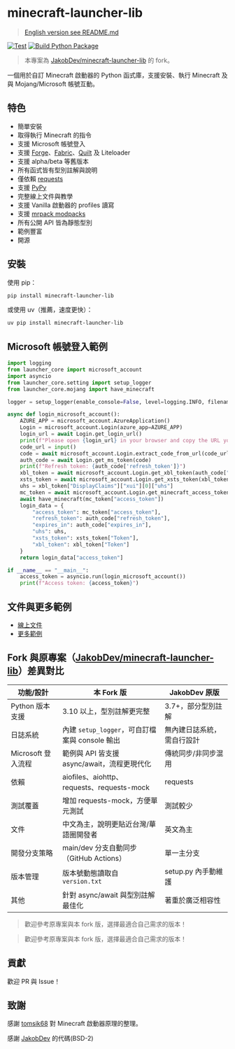 # minecraft-launcher-lib
> [English version see README.md](./README.md)

[![Test](https://github.com/JaydenChao101/asyncio-mc-launcher-lib/actions/workflows/test.yml/badge.svg)](https://github.com/JaydenChao101/asyncio-mc-launcher-lib/actions/workflows/test.yml)
[![Build Python Package](https://github.com/JaydenChao101/asyncio-mc-launcher-lib/actions/workflows/uv_build.yaml/badge.svg)](https://github.com/JaydenChao101/asyncio-mc-launcher-lib/actions/workflows/uv_build.yaml)

> 本專案為 [JakobDev/minecraft-launcher-lib](https://codeberg.org/JakobDev/minecraft-launcher-lib) 的 fork。

一個用於自訂 Minecraft 啟動器的 Python 函式庫，支援安裝、執行 Minecraft 及與 Mojang/Microsoft 帳號互動。

## 特色

- 簡單安裝
- 取得執行 Minecraft 的指令
- 支援 Microsoft 帳號登入
- 支援 [Forge](https://minecraftforge.net)、[Fabric](https://fabricmc.net)、[Quilt](https://quiltmc.org) 及 Liteloader
- 支援 alpha/beta 等舊版本
- 所有函式皆有型別註解與說明
- 僅依賴 [requests](https://pypi.org/project/requests)
- 支援 [PyPy](https://www.pypy.org)
- 完整線上文件與教學
- 支援 Vanilla 啟動器的 profiles 讀寫
- 支援 [mrpack modpacks](https://docs.modrinth.com/docs/modpacks/format_definition)
- 所有公開 API 皆為靜態型別
- 範例豐富
- 開源

## 安裝

使用 pip：
```bash
pip install minecraft-launcher-lib
```

或使用 uv（推薦，速度更快）：
```bash
uv pip install minecraft-launcher-lib
```

## Microsoft 帳號登入範例

```python
import logging
from launcher_core import microsoft_account
import asyncio
from launcher_core.setting import setup_logger
from launcher_core.mojang import have_minecraft

logger = setup_logger(enable_console=False, level=logging.INFO, filename="microsoft_account.log")

async def login_microsoft_account():
    AZURE_APP = microsoft_account.AzureApplication()
    Login = microsoft_account.Login(azure_app=AZURE_APP)
    login_url = await Login.get_login_url()
    print(f"Please open {login_url} in your browser and copy the URL you are redirected into the prompt below.")
    code_url = input()
    code = await microsoft_account.Login.extract_code_from_url(code_url)
    auth_code = await Login.get_ms_token(code)
    print(f"Refresh token: {auth_code['refresh_token']}")
    xbl_token = await microsoft_account.Login.get_xbl_token(auth_code["access_token"])
    xsts_token = await microsoft_account.Login.get_xsts_token(xbl_token["Token"])
    uhs = xbl_token["DisplayClaims"]["xui"][0]["uhs"]
    mc_token = await microsoft_account.Login.get_minecraft_access_token(xsts_token["Token"], uhs)
    await have_minecraft(mc_token["access_token"])
    login_data = {
        "access_token": mc_token["access_token"],
        "refresh_token": auth_code["refresh_token"],
        "expires_in": auth_code["expires_in"],
        "uhs": uhs,
        "xsts_token": xsts_token["Token"],
        "xbl_token": xbl_token["Token"]
    }
    return login_data["access_token"]

if __name__ == "__main__":
    access_token = asyncio.run(login_microsoft_account())
    print(f"Access token: {access_token}")
```

## 文件與更多範例

- [線上文件](https://minecraft-launcher-lib.readthedocs.io)
- [更多範例](https://codeberg.org/JakobDev/minecraft-launcher-lib/src/branch/master/examples)

## Fork 與原專案（[JakobDev/minecraft-launcher-lib](https://codeberg.org/JakobDev/minecraft-launcher-lib)）差異對比

| 功能/設計                | 本 Fork 版                                             | JakobDev 原版                                      |
|--------------------------|-------------------------------------------------------|----------------------------------------------------|
| Python 版本支援          | 3.10 以上，型別註解更完整                              | 3.7+，部分型別註解                                 |
| 日誌系統                 | 內建 `setup_logger`，可自訂檔案與 console 輸出         | 無內建日誌系統，需自行設計                         |
| Microsoft 登入流程       | 範例與 API 皆支援 async/await，流程更現代化             | 傳統同步/非同步混用                                |
| 依賴                     | aiofiles、aiohttp、requests、requests-mock             | requests                                           |
| 測試覆蓋                 | 增加 requests-mock，方便單元測試                       | 測試較少                                           |
| 文件                     | 中文為主，說明更貼近台灣/華語圈開發者                   | 英文為主                                           |
| 開發分支策略             | main/dev 分支自動同步（GitHub Actions）                | 單一主分支                                         |
| 版本管理                 | 版本號動態讀取自 `version.txt`                         | setup.py 內手動維護                                |
| 其他                     | 針對 async/await 與型別註解最佳化                      | 著重於廣泛相容性                                   |

> 歡迎參考原專案與本 fork 版，選擇最適合自己需求的版本！

> 歡迎參考原專案與本 fork 版，選擇最適合自己需求的版本！

## 貢獻

歡迎 PR 與 Issue！

## 致謝

感謝 [tomsik68](https://github.com/tomsik68/mclauncher-api/wiki) 對 Minecraft 啟動器原理的整理。

感謝 [JakobDev](https://github.com/JakobDev) 的代碼(BSD-2)